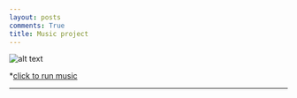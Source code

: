 ```yaml
---
layout: posts
comments: True
title: Music project
---
```



![alt text]({{pooria159.github.io}}\assets\images\music.jpg)


*[click to run music](C:\git\pooria159.github.io\_layouts\music.html\finaly.mp3)



---

